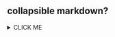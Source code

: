 ## collapsible markdown?

<details><summary>CLICK ME</summary>
<p>

#### yes, even hidden code blocks!

```console
This is collapsible
```

</p>
</details>
